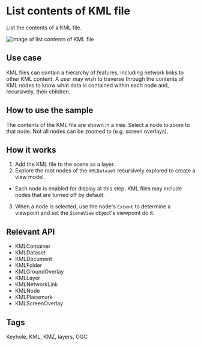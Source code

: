 # List contents of KML file

List the contents of a KML file.

![Image of list contents of KML file](ListContentsOfKMLFile.jpg)

## Use case

KML files can contain a hierarchy of features, including network links to other KML content. A user may wish to traverse through the contents of KML nodes to know what data is contained within each node and, recursively, their children.

## How to use the sample

The contents of the KML file are shown in a tree. Select a node to zoom to that node. Not all nodes can be zoomed to (e.g. screen overlays).

## How it works

1. Add the KML file to the scene as a layer.
2. Explore the root nodes of the `KMLDataset` recursively explored to create a view model.
  * Each node is enabled for display at this step. KML files may include nodes that are turned off by default.
3. When a node is selected, use the node's `Extent` to determine a viewpoint and set the `SceneView` object's viewpoint do it.

## Relevant API

* KMLContainer
* KMLDataset
* KMLDocument
* KMLFolder
* KMLGroundOverlay
* KMLLayer
* KMLNetworkLink
* KMLNode
* KMLPlacemark
* KMLScreenOverlay

## Tags

Keyhole, KML, KMZ, layers, OGC
